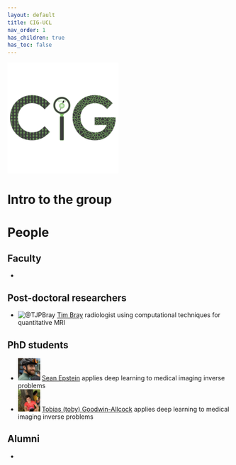 ```yaml
---
layout: default
title: CIG-UCL
nav_order: 1
has_children: true
has_toc: false
---
```


<img src="/cig_logo.png" alt="@seancepstein" height="250" width="250" />

# Intro to the group

# People

## Faculty

- 

## Post-doctoral researchers

- <img src="/TBCirclePhoto.jpg" alt="@TJPBray" height="50" width="50" /> [Tim Bray](https://TJPBray.github.io/) radiologist using computational techniques for quantitative MRI

## PhD students

- <img src="/headshots/sean_face.jpeg" alt="@seancepstein" height="50" width="50" /> [Sean Epstein](https://seancepstein.github.io/) applies deep learning to medical imaging inverse problems
- <img src="/headshots/toby-face.jpg" alt="@TobyUCL" height="50" width="50" /> [Tobias (toby) Goodwin-Allcock](https://TobyUCL.github.io/) applies deep learning to medical imaging inverse problems

## Alumni

-

